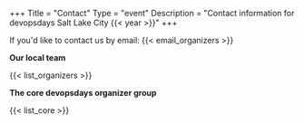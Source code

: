 +++
Title = "Contact"
Type = "event"
Description = "Contact information for devopsdays Salt Lake City {{< year >}}"
+++

If you'd like to contact us by email: {{< email_organizers >}}

**Our local team**

{{< list_organizers >}}

**The core devopsdays organizer group**

{{< list_core >}}

